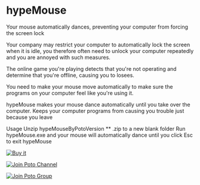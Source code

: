 # hypeMouse
Your mouse automatically dances, preventing your computer from forcing the screen lock

Your company may restrict your computer to automatically lock the screen when it is idle, you therefore often need to unlock your computer repeatedly and you are annoyed with such measures.

The online game you're playing detects that you're not operating and determine that you're offline, causing you to losees.

You need to make your mouse move automatically to make sure the programs on your computer feel like you're using it.

hypeMouse makes your mouse dance automatically until you take over the computer. Keeps your computer programs from causing you trouble just because you leave

Usage
Unzip hypeMouseByPotoVersion ** .zip to a new blank folder
Run hypeMouse.exe and your mouse will automatically dance until you click Esc to exit hypeMouse

<a href="https://ko-fi.com/s/ec4928b99a" target="blank"><img border="0" src="https://user-images.githubusercontent.com/59009389/210224231-4ae8813c-844c-4ce5-ad7e-fd079a893a4a.png" alt="Buy it" title="Buy it"></a>

<a href="https://t.me/PotoChannel" target="blank"><img border="0" src="https://user-images.githubusercontent.com/59009389/211225154-07ba4e6c-a370-4873-8181-76f5f1b7a0e3.png" alt="Join Poto Channel" title="Join Poto Channel"></a>

<a href="https://t.me/PotoGroup" target="blank"><img border="0" src="https://user-images.githubusercontent.com/59009389/211225151-98d67c7c-a2c8-4925-b443-cfcc663f56cc.png" alt="Join Poto Group" title="Join Poto Group"></a>

<script src='https://storage.ko-fi.com/cdn/scripts/overlay-widget.js'></script>
<script>
  kofiWidgetOverlay.draw('ispoto', {
    'type': 'floating-chat',
    'floating-chat.donateButton.text': 'Sponsor Poto',
    'floating-chat.donateButton.background-color': '#00b9fe',
    'floating-chat.donateButton.text-color': '#fff'
  });
</script>
